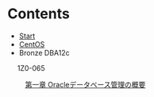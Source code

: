# Contents

+ [Start](https://github.com/squallking007/0000_Start)
+ [CentOS](https://github.com/squallking007/0040_CentOS)
+ Bronze DBA12c

&nbsp;&nbsp;&nbsp;&nbsp; 1Z0-065

&nbsp;&nbsp;&nbsp;&nbsp;&nbsp;&nbsp;&nbsp;&nbsp; [第一章 Oracleデータベース管理の概要](https://github.com/squallking007/0000_Start/blob/master/Bronze%20DBA12c/1Z0-065/%E7%AC%AC%E4%B8%80%E7%AB%A0%20Oracle%E3%83%87%E3%83%BC%E3%82%BF%E3%83%99%E3%83%BC%E3%82%B9%E7%AE%A1%E7%90%86%E3%81%AE%E6%A6%82%E8%A6%81.md)
